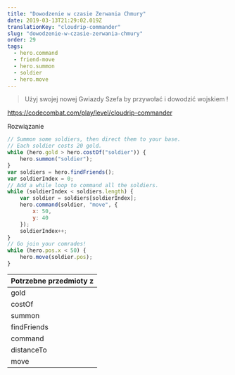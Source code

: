 ```yaml
---
title: "Dowodzenie w czasie Zerwania Chmury"
date: 2019-03-13T21:29:02.019Z
translationKey: "cloudrip-commander"
slug: "dowodzenie-w-czasie-zerwania-chmury"
order: 29
tags:
  - hero.command
  - friend-move
  - hero.summon
  - soldier
  - hero.move
---
```


> Użyj swojej nowej Gwiazdy  Szefa by przywołać i dowodzić  wojskiem !

https://codecombat.com/play/level/cloudrip-commander

Rozwiązanie

```javascript
// Summon some soldiers, then direct them to your base.
// Each soldier costs 20 gold.
while (hero.gold > hero.costOf("soldier")) {
    hero.summon("soldier");
}
var soldiers = hero.findFriends();
var soldierIndex = 0;
// Add a while loop to command all the soldiers.
while (soldierIndex < soldiers.length) {
    var soldier = soldiers[soldierIndex];
    hero.command(soldier, "move", {
        x: 50,
        y: 40
    });
    soldierIndex++;
}
// Go join your comrades!
while (hero.pos.x < 50) {
    hero.move(soldier.pos);
}

```

Potrzebne przedmioty z |
--- |
gold |
costOf |
summon |
findFriends |
command |
distanceTo |
move |


